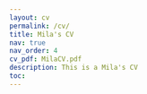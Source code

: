 ```yaml
---
layout: cv
permalink: /cv/
title: Mila's CV
nav: true
nav_order: 4
cv_pdf: MilaCV.pdf
description: This is a Mila's CV
toc:
---
```

